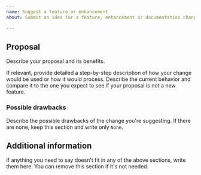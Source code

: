 ```yaml
---
name: Suggest a feature or enhancement
about: Submit an idea for a feature, enhancement or documentation change

---
```


## Proposal

Describe your proposal and its benefits. 

If relevant, provide detailed a step-by-step description of how your change would be used or how it would process.
Describe the current behavior and compare it to the one you expect to see if your proposal is not a new feature.

### Possible drawbacks

Describe the possible drawbacks of the change you're suggesting. If there are none, keep this section and write only `None`.

## Additional information

If anything you need to say doesn't fit in any of the above sections, write them here. You can remove this section if it's not needed.
